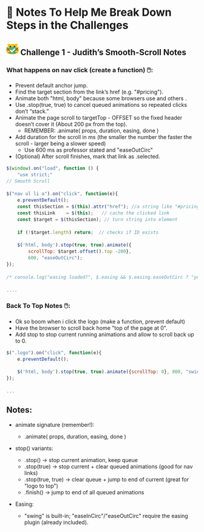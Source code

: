 # 📝 Notes To Help Me Break Down Steps in the Challenges

## ![](image-2.png) Challenge 1 - Judith’s Smooth-Scroll Notes

### What happens on nav click (create a function) 🖱️:

- Prevent default anchor jump.
- Find the target section from the link’s href (e.g. "#pricing").
- Animate both "html, body" because some browsers use <html> and others <body>.
- Use .stop(true, true) to cancel queued animations so repeated clicks don’t “stack.”
- Animate the page scroll to targetTop - OFFSET so the fixed header doesn’t cover it (About 200 px from the top).
  - REMEMBER: .animate( props, duration, easing, done )
- Add duration for the scroll in ms (the smaller the number the faster the scroll - larger being a slower speed)
  - Use 600 ms as professor stated and "easeOutCirc"
- (Optional) After scroll finishes, mark that link as .selected.

```js
$(window).on("load", function () {
    "use strict;"
// Smooth Scroll

$("nav ul li a").on("click", function(e){
    e.preventDefault();
    const thisSection = $(this).attr("href"); //a string like "#pricing" that we turn into a jQuery object $(thisSection).
    const thisLink    = $(this);   // cache the clicked link
    const $target = $(thisSection); // turn string into element

    if (!$target.length) return;  // checks if ID exists

    $('html, body').stop(true, true).animate({
        scrollTop: $target.offset().top -200},
        600, "easeOutCirc");
});

/* console.log("easing loaded?", $.easing && $.easing.easeOutCirc ? "yes" : "no"); */ //test if easing loaded

....
```

### Back To Top Notes 🖱️:

- Ok so boom when i click the logo (make a function, prevent default)
- Have the browser to scroll back home "top of the page at 0".
- Add stop to stop current running animations and allow to scroll back up to 0.

```js
$(".logo").on("click", function(e){
    e.preventDefault();

    $('html, body').stop(true, true).animate({scrollTop: 0}, 800, "swing");
});

...
```

## Notes:

- animate signature (remember!):

  - .animate( props, duration, easing, done )

- stop() variants:

  - .stop() → stop current animation, keep queue
  - .stop(true) → stop current + clear queued animations (good for nav links)
  - .stop(true, true) → clear queue + jump to end of current (great for "logo to top")
  - .finish() → jump to end of all queued animations

- Easing:
  - "swing" is built-in; "easeInCirc"/"easeOutCirc" require the easing plugin (already included).
